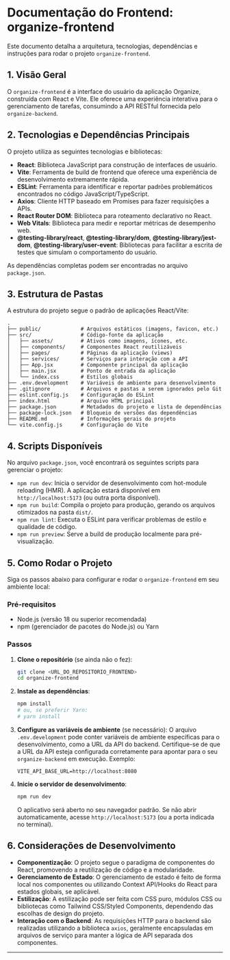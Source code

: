 # Documentação do Frontend: organize-frontend

Este documento detalha a arquitetura, tecnologias, dependências e instruções para rodar o projeto `organize-frontend`.

## 1. Visão Geral

O `organize-frontend` é a interface do usuário da aplicação Organize, construída com React e Vite. Ele oferece uma experiência interativa para o gerenciamento de tarefas, consumindo a API RESTful fornecida pelo `organize-backend`.

## 2. Tecnologias e Dependências Principais

O projeto utiliza as seguintes tecnologias e bibliotecas:

*   **React**: Biblioteca JavaScript para construção de interfaces de usuário.
*   **Vite**: Ferramenta de build de frontend que oferece uma experiência de desenvolvimento extremamente rápida.
*   **ESLint**: Ferramenta para identificar e reportar padrões problemáticos encontrados no código JavaScript/TypeScript.
*   **Axios**: Cliente HTTP baseado em Promises para fazer requisições a APIs.
*   **React Router DOM**: Biblioteca para roteamento declarativo no React.
*   **Web Vitals**: Biblioteca para medir e reportar métricas de desempenho web.
*   **@testing-library/react**, **@testing-library/dom**, **@testing-library/jest-dom**, **@testing-library/user-event**: Bibliotecas para facilitar a escrita de testes que simulam o comportamento do usuário.

As dependências completas podem ser encontradas no arquivo `package.json`.

## 3. Estrutura de Pastas

A estrutura do projeto segue o padrão de aplicações React/Vite:

```
.
├── public/             # Arquivos estáticos (imagens, favicon, etc.)
├── src/                # Código-fonte da aplicação
│   ├── assets/         # Ativos como imagens, ícones, etc.
│   ├── components/     # Componentes React reutilizáveis
│   ├── pages/          # Páginas da aplicação (views)
│   ├── services/       # Serviços para interação com a API
│   ├── App.jsx         # Componente principal da aplicação
│   ├── main.jsx        # Ponto de entrada da aplicação
│   └── index.css       # Estilos globais
├── .env.development    # Variáveis de ambiente para desenvolvimento
├── .gitignore          # Arquivos e pastas a serem ignorados pelo Git
├── eslint.config.js    # Configuração do ESLint
├── index.html          # Arquivo HTML principal
├── package.json        # Metadados do projeto e lista de dependências
├── package-lock.json   # Bloqueio de versões das dependências
├── README.md           # Informações gerais do projeto
└── vite.config.js      # Configuração do Vite
```

## 4. Scripts Disponíveis

No arquivo `package.json`, você encontrará os seguintes scripts para gerenciar o projeto:

*   `npm run dev`: Inicia o servidor de desenvolvimento com hot-module reloading (HMR). A aplicação estará disponível em `http://localhost:5173` (ou outra porta disponível).
*   `npm run build`: Compila o projeto para produção, gerando os arquivos otimizados na pasta `dist/`.
*   `npm run lint`: Executa o ESLint para verificar problemas de estilo e qualidade de código.
*   `npm run preview`: Serve a build de produção localmente para pré-visualização.

## 5. Como Rodar o Projeto

Siga os passos abaixo para configurar e rodar o `organize-frontend` em seu ambiente local:

### Pré-requisitos

*   Node.js (versão 18 ou superior recomendada)
*   npm (gerenciador de pacotes do Node.js) ou Yarn

### Passos

1.  **Clone o repositório** (se ainda não o fez):
    ```bash
    git clone <URL_DO_REPOSITORIO_FRONTEND>
    cd organize-frontend
    ```
2.  **Instale as dependências**:
    ```bash
    npm install
    # ou, se preferir Yarn:
    # yarn install
    ```
3.  **Configure as variáveis de ambiente** (se necessário):
    O arquivo `.env.development` pode conter variáveis de ambiente específicas para o desenvolvimento, como a URL da API do backend. Certifique-se de que a URL da API esteja configurada corretamente para apontar para o seu `organize-backend` em execução. Exemplo:
    ```
    VITE_API_BASE_URL=http://localhost:8080
    ```
4.  **Inicie o servidor de desenvolvimento**:
    ```bash
    npm run dev
    ```
    O aplicativo será aberto no seu navegador padrão. Se não abrir automaticamente, acesse `http://localhost:5173` (ou a porta indicada no terminal).

## 6. Considerações de Desenvolvimento

*   **Componentização**: O projeto segue o paradigma de componentes do React, promovendo a reutilização de código e a modularidade.
*   **Gerenciamento de Estado**: O gerenciamento de estado é feito de forma local nos componentes ou utilizando Context API/Hooks do React para estados globais, se aplicável.
*   **Estilização**: A estilização pode ser feita com CSS puro, módulos CSS ou bibliotecas como Tailwind CSS/Styled Components, dependendo das escolhas de design do projeto.
*   **Interação com o Backend**: As requisições HTTP para o backend são realizadas utilizando a biblioteca `axios`, geralmente encapsuladas em arquivos de serviço para manter a lógica de API separada dos componentes.

---
